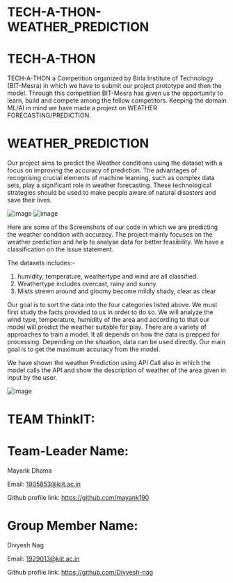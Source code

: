 # TECH-A-THON-WEATHER_PREDICTION

# TECH-A-THON
TECH-A-THON a Competition organized by Birla Institute of Technology (BIT-Mesra) in which we have to submit our project prototype and then the model. Through this competition BIT-Mesra has given us the opportunity to learn, build and compete among the fellow competitors. Keeping the domain ML/AI in mind we have made a project on WEATHER FORECASTING/PREDICTION.

# WEATHER_PREDICTION
Our project aims to predict the Weather conditions using the dataset with a focus on improving the accuracy of prediction. The advantages of recognising crucial elements of machine learning, such as complex data sets, play a significant role in weather forecasting. These technological strategies should be used to make people aware of natural disasters and save their lives.

![image](https://user-images.githubusercontent.com/91792928/135722931-405f1318-74ea-4682-98ee-bf3cee733a92.png)
![image](https://user-images.githubusercontent.com/91792928/135722943-35886874-e8da-4e35-b42c-f41be1c380a0.png)

Here are some of the Screenshots of our code in which we are predicting the weather condition with accuracy. The project mainly focuses on the weather prediction and help to analyse data for better feasibility. We have a classification on the issue statement. 

The datasets includes:-
1. humidity, temperature, weathertype and wind are all classified.
2. Weathertype includes overcast, rainy and sunny.
3. Mists strewn around and gloomy become mildly shady, clear as clear

Our goal is to sort the data into the four categories listed above. We must first study the facts provided to us in order to do so. We will analyze the wind type, temperature, humidity of the area and according to that our model will predict the weather suitable for play. There are a variety of approaches to train a model. It all depends on how the data is
prepped for processing. Depending on the situation, data can be used directly. Our main goal is to get the maximum accuracy from the model.

We have shown the weather Prediction using API Call also in which the model calls the API and show the description of weather of the area given in input by the user.

![image](https://user-images.githubusercontent.com/91792928/135723325-6b1c3cd8-bd86-4396-8c52-b75f63b70da9.png)

 
 
 
# TEAM ThinkIT:
  # Team-Leader Name: 
  Mayank Dhama 
  
  Email: 1905853@kiit.ac.in 
  
  Github profile link: https://github.com/mayank190
 
  # Group Member Name: 
  Divyesh Nag
  
  Email: 1929013@kiit.ac.in
  
  Github profile link: https://github.com/Divyesh-nag
